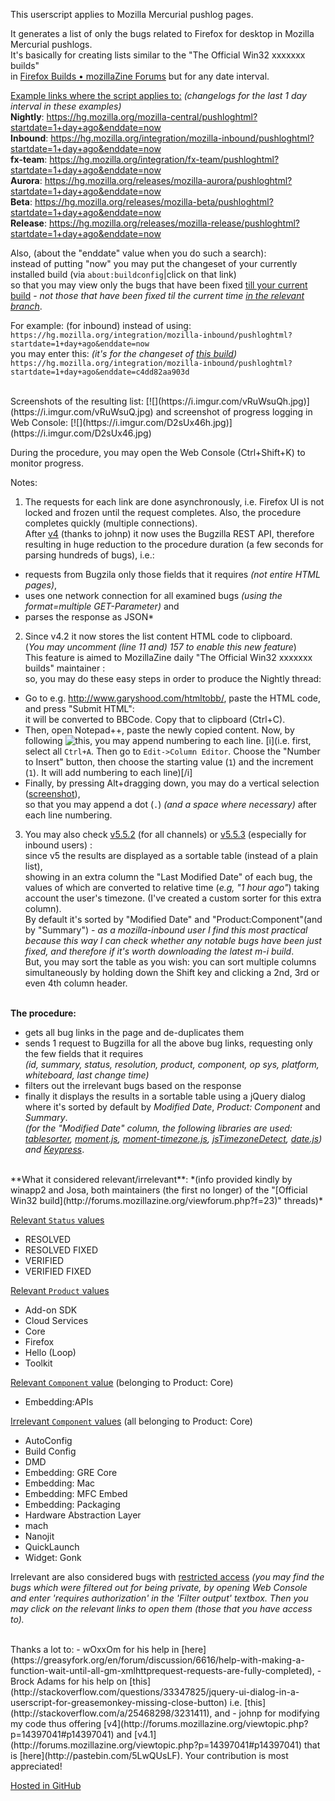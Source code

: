 This userscript applies to Mozilla Mercurial pushlog pages.  
  
It generates a list of only the bugs related to Firefox for desktop in Mozilla Mercurial pushlogs.  
It's basically for creating lists similar to the "The Official Win32 xxxxxxx builds"  
in [Firefox Builds • mozillaZine Forums](http://forums.mozillazine.org/viewforum.php?f=23) but for any date interval.  
  
<u>Example links where the script applies to:</u> *(changelogs for the last 1 day interval in these examples)*  
**Nightly**: https://hg.mozilla.org/mozilla-central/pushloghtml?startdate=1+day+ago&enddate=now  
**Inbound**: https://hg.mozilla.org/integration/mozilla-inbound/pushloghtml?startdate=1+day+ago&enddate=now  
**fx-team**: https://hg.mozilla.org/integration/fx-team/pushloghtml?startdate=1+day+ago&enddate=now  
**Aurora**: https://hg.mozilla.org/releases/mozilla-aurora/pushloghtml?startdate=1+day+ago&enddate=now  
**Beta**: https://hg.mozilla.org/releases/mozilla-beta/pushloghtml?startdate=1+day+ago&enddate=now  
**Release**: https://hg.mozilla.org/releases/mozilla-release/pushloghtml?startdate=1+day+ago&enddate=now  
  
Also, (about the "enddate" value when you do such a search):  
instead of putting "now" you may put the changeset of your currently installed build (via `about:buildconfig`|click on that link)  
so that you may view only the bugs that have been fixed <u>till your current build</u> - *not those that have been fixed til the current time <u>in the relevant branch</u>*.  
  
For example: (for inbound) instead of using:  
`https://hg.mozilla.org/integration/mozilla-inbound/pushloghtml?startdate=1+day+ago&enddate=now`  
you may enter this: *(it's for the changeset of [this build](https://hg.mozilla.org/integration/mozilla-inbound/rev/c4dd82aa903d89b3835ceb38cf0341a4190c383e))*  
`https://hg.mozilla.org/integration/mozilla-inbound/pushloghtml?startdate=1+day+ago&enddate=c4dd82aa903d`  
  
<br/>  
Screenshots of the resulting list:  
[![](https://i.imgur.com/vRuWsuQh.jpg)](https://i.imgur.com/vRuWsuQ.jpg)  
and screenshot of progress logging in Web Console:  
[![](https://i.imgur.com/D2sUx46h.jpg)](https://i.imgur.com/D2sUx46.jpg)  
  
During the procedure, you may open the Web Console (Ctrl+Shift+K) to monitor progress.  
  
Notes:  
  
1. The requests for each link are done asynchronously, i.e. Firefox UI is not locked and frozen until the request completes. Also, the procedure completes quickly (multiple connections).  
After [v4](https://greasyfork.org/en/scripts/13169-firefox-for-desktop-list-fixed-bugs-in-mercurial?version=85976) (thanks to johnp) it now uses the Bugzilla REST API, therefore resulting in huge reduction to the procedure duration (a few seconds for parsing hundreds of bugs), i.e.:  
 - requests from Bugzila only those fields that it requires *(not entire HTML pages)*,  
 - uses one network connection for all examined bugs *(using the format=multiple GET-Parameter)* and  
 - parses the response as JSON*  
  
2. Since v4.2 it now stores the list content HTML code to clipboard.  
(_You may uncomment (line 11 and) 157 to enable this new feature_)  
This feature is aimed to MozillaZine daily "The Official Win32 xxxxxxx builds" maintainer :  
so, you may do these easy steps in order to produce the Nightly thread:  
 - Go to e.g. http://www.garyshood.com/htmltobb/, paste the HTML code, and press "Submit HTML":  
it will be converted to BBCode. Copy that to clipboard (Ctrl+C).  
 - Then, open Notepad++, paste the newly copied content. Now, by following ![this](http://stackoverflow.com/a/26224391), you may append numbering to each line. [i](i.e. first, select all `Ctrl+A`. Then go to `Edit->Column Editor`. Choose the "Number to Insert" button, then choose the starting value (`1`) and the increment (`1`). It will add numbering to each line)[/i]  
 - Finally, by pressing Alt+dragging down, you may do a vertical selection ([screenshot](https://i.imgur.com/GhrnacT.png)),  
so that you may append a dot (`.`) _(and a space where necessary)_ after each line numbering.  
  
3. You may also check [v5.5.2](https://greasyfork.org/en/scripts/13169-firefox-for-desktop-list-fixed-bugs-in-mercurial) (for all channels) or [v5.5.3](https://greasyfork.org/en/scripts/15715-firefox-for-desktop-list-modified-bugs-in-mercurial-inbound) (especially for inbound users) :  
since v5 the results are displayed as a sortable table (instead of a plain list),  
showing in an extra column the "Last Modified Date" of each bug, the values of which are converted to relative time (_e.g, "1 hour ago"_) taking account the user's timezone. (I've created a custom sorter for this extra column).  
By default it's sorted by "Modified Date" and "Product:Component"(and by "Summary") - _as a mozilla-inbound user I find this most practical because this way I can check whether any notable bugs have been just fixed, and therefore if it's worth downloading the latest m-i build_.  
But, you may sort the table as you wish: you can sort multiple columns simultaneously by holding down the Shift key and clicking a 2nd, 3rd or even 4th column header.  
  
  
<br/>**The procedure:**  
- gets all bug links in the page and de-duplicates them  
- sends 1 request to Bugzilla for all the above bug links, requesting only the few fields that it requires  
_(id, summary, status, resolution, product, component, op sys, platform, whiteboard, last change time)_  
- filters out the irrelevant bugs based on the response  
- finally it displays the results in a sortable table using a jQuery dialog  
where it's sorted by default by *Modified Date*, *Product: Component* and *Summary*.  
*(for the "Modified Date" column, the following libraries are used: [tablesorter](http://mottie.github.io/tablesorter/docs/), [moment.js](http://momentjs.com/), [moment-timezone.js](http://momentjs.com/timezone/), [jsTimezoneDetect](https://bitbucket.org/pellepim/jstimezonedetect), [date.js](http://www.datejs.com/)) and [Keypress](https://github.com/dmauro/Keypress/)*.  
  
<br/>  
**What it considered relevant/irrelevant**:  
*(info provided kindly by winapp2 and Josa, both maintainers (the first no longer) of the "[Official Win32 build](http://forums.mozillazine.org/viewforum.php?f=23)" threads)*  
  
  
<u>Relevant `Status` values</u>  
- RESOLVED  
- RESOLVED FIXED  
- VERIFIED  
- VERIFIED FIXED  
  
<u>Relevant `Product` values</u>  
- Add-on SDK  
- Cloud Services  
- Core  
- Firefox  
- Hello (Loop)  
- Toolkit  
  
  
<u>Relevant `Component` value</u> (belonging to Product: Core)  
- Embedding:APIs  
  
<u>Irrelevant `Component` values</u> (all belonging to Product: Core)  
- AutoConfig  
- Build Config  
- DMD  
- Embedding: GRE Core  
- Embedding: Mac  
- Embedding: MFC Embed  
- Embedding: Packaging  
- Hardware Abstraction Layer  
- mach  
- Nanojit  
- QuickLaunch  
- Widget: Gonk  
  
Irrelevant are also considered bugs with <u>restricted access</u> <i>(you may find the bugs which were filtered out for being private, by opening Web Console and enter 'requires authorization' in the 'Filter output' textbox. Then you may click on the relevant links to open them (those that you have access to).</i>  
  
  
<br/>  
Thanks a lot to:  
- wOxxOm for his help in [here](https://greasyfork.org/en/forum/discussion/6616/help-with-making-a-function-wait-until-all-gm-xmlhttprequest-requests-are-fully-completed),  
- Brock Adams for his help on [this](http://stackoverflow.com/questions/33347825/jquery-ui-dialog-in-a-userscript-for-greasemonkey-missing-close-button) i.e. [this](http://stackoverflow.com/a/25468298/3231411), and  
- johnp for modifying my code thus offering [v4](http://forums.mozillazine.org/viewtopic.php?p=14397041#p14397041) and [v4.1](http://forums.mozillazine.org/viewtopic.php?p=14397041#p14397041) that is [here](http://pastebin.com/5LwQUsLF). Your contribution is most appreciated!  

[Hosted in GitHub](https://github.com/darkred/Userscripts)